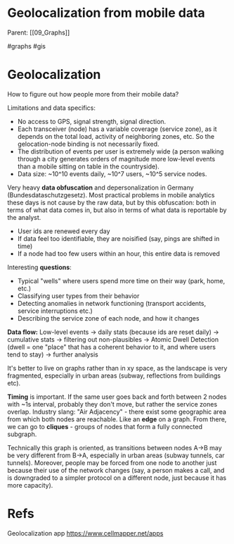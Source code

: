 # Geolocalization from mobile data

Parent: [[09_Graphs]]

#graphs #gis

# Geolocalization

How to figure out how people more from their mobile data?

Limitations and data specifics:
* No access to GPS, signal strength, signal direction.
* Each transceiver (node) has a variable coverage (service zone), as it depends on the total load, activity of neighboring zones, etc. So the gelocation-node binding is not necessarily fixed.
* The distribution of events per user is extremely wide (a person walking through a city generates orders of magnitude more low-level events than a mobile sitting on table in the countryside).
* Data size: ~10^10 events daily, ~10^7 users, ~10^5 service nodes.

Very heavy **data obfuscation** and depersonalization in Germany (Bundesdataschutzgesetz). Most practical problems in mobile analytics these days is not cause by the raw data, but by this obfuscation: both in terms of what data comes in, but also in terms of what data is reportable by the analyst.
* User ids are renewed every day
* If data feel too identifiable, they are noisified (say, pings are shifted in time)
* If a node had too few users within an hour, this entire data is removed

Interesting **questions**:
* Typical "wells" where users spend more time on their way (park, home, etc.)
* Classifying user types from their behavior
* Detecting anomalies in network functioning (transport accidents, service interruptions etc.)
* Describing the service zone of each node, and how it changes

**Data flow:** Low-level events → daily stats (because ids are reset daily) → cumulative stats → filtering out non-plausibles → Atomic Dwell Detection (dwell = one "place" that has a coherent behavior to it, and where users tend to stay) → further analysis

It's better to live on graphs rather than in xy space, as the landscape is very fragmented, especially in urban areas (subway, reflections from buildings etc).

**Timing** is important. If the same user goes back and forth between 2 nodes with ~1s interval, probably they don't move, but rather the service zones overlap. Industry slang: "Air Adjacency" - there exist some geographic area from which both nodes are reachable. Like an **edge** on a graph. From there, we can go to **cliques** - groups of nodes that form a fully connected subgraph.

Technically this graph is oriented, as transitions between nodes A→B may be very different from B→A, especially in urban areas (subway tunnels, car tunnels). Moreover, people may be forced from one node to another just because their use of the network changes	(say, a person makes a call, and is downgraded to a simpler protocol on a different node, just because it has more capacity).

# Refs

Geolocalization app
https://www.cellmapper.net/apps